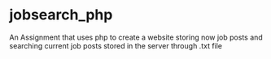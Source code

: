 # jobsearch_php
An Assignment that uses php to create a website storing now job posts and searching current job posts stored in the server through .txt file
